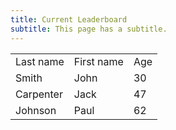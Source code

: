```yaml
---
title: Current Leaderboard
subtitle: This page has a subtitle.
---
```


<style>
table, th, td {
    border: 0px solid black;
    border-collapse: collapse;
}
</style>

<TABLE style="border: 0px solid #000000; border-collapse: collapse; width:100%" cellpadding="4">
 <TR>
  <TD>Last name</TD>
  <TD>First name</TD>
  <TD>Age</TD>
 </TR>
 <TR>
  <TD>Smith</TD>
  <TD>John</TD>
  <TD>30</TD>
 </TR>
 <TR>
  <TD>Carpenter</TD>
  <TD>Jack</TD>
  <TD>47</TD>
 </TR>
 <TR>
  <TD>Johnson</TD>
  <TD>Paul</TD>
  <TD>62</TD>
 </TR>
</TABLE>